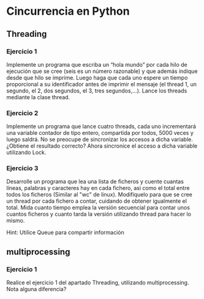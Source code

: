 # Cincurrencia en Python

## Threading
### Ejercicio 1
Implemente un programa que escriba un “hola mundo” por cada hilo de ejecución que se cree (seis es un número razonable) y que además indique desde que hilo se imprime. 
Luego haga que cada uno espere un tiempo proporcional a su identificador antes de imprimir el mensaje (el thread 1, un segundo, el 2, dos segundos, el 3, tres segundos,…). Lance los threads mediante la clase thread.

### Ejercicio 2
Implemente un programa que lance cuatro threads, cada uno incrementará una variable contador de tipo entero, compartida por todos, 5000 veces y luego saldrá. No se preocupe de sincronizar los accesos a dicha variable. ¿Obtiene el resultado correcto? Ahora sincronice el acceso a dicha variable utilizando Lock. 

### Ejercicio 3
Desarrolle un programa que lea una lista de ficheros y cuente cuantas líneas, palabras y caracteres hay en cada fichero, asi como el total entre todos los ficheros (Similar al "wc" de linux). 
Modifíquelo para que se cree un thread por cada fichero a contar, cuidando de obtener igualmente el total. Mida cuanto tiempo emplea la versión secuencial para contar unos cuantos ficheros y cuanto tarda la versión utilizando thread para hacer lo mismo.

Hint: Utilice Queue para compartir información

## multiprocessing

### Ejercicio 1
Realice el ejercicio 1 del apartado Threading, utilizando multiprocessing. Nota alguna diferencia?
